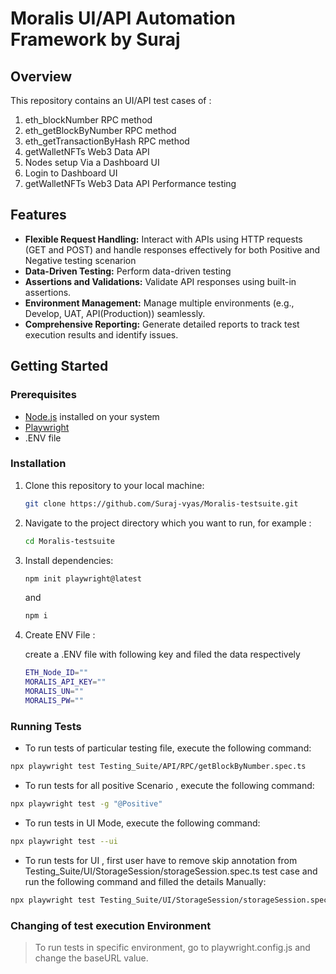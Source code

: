 # Moralis UI/API Automation Framework by Suraj

## Overview

This repository contains an UI/API test cases of :
1. eth_blockNumber RPC method
2. eth_getBlockByNumber RPC method
3. eth_getTransactionByHash RPC method
3. getWalletNFTs Web3 Data API
4. Nodes setup Via a Dashboard UI
5. Login to Dashboard UI
5. getWalletNFTs Web3 Data API Performance testing

## Features

- **Flexible Request Handling:** Interact with APIs using HTTP requests (GET and POST) and handle responses effectively for both Positive and Negative testing scenarion
- **Data-Driven Testing:** Perform data-driven testing
- **Assertions and Validations:** Validate API responses using built-in assertions.
- **Environment Management:** Manage multiple environments (e.g., Develop, UAT, API(Production)) seamlessly.
- **Comprehensive Reporting:** Generate detailed reports to track test execution results and identify issues.

## Getting Started

### Prerequisites

- [Node.js](https://nodejs.org/) installed on your system
- [Playwright](https://playwright.dev/)
- .ENV file

### Installation

1. Clone this repository to your local machine:

    ```bash
    git clone https://github.com/Suraj-vyas/Moralis-testsuite.git
    ```

2. Navigate to the project directory which you want to run, for example :

    ```bash
    cd Moralis-testsuite
    ```

3. Install dependencies:

    ```bash
    npm init playwright@latest
    ```
    and 
     ```bash
    npm i
    ```
3. Create ENV File :

    create a .ENV file with following key and filed the data respectively
    ```bash
    ETH_Node_ID=""
    MORALIS_API_KEY=""
    MORALIS_UN=""
    MORALIS_PW=""
    ```

### Running Tests

* To run tests of particular testing file, execute the following command:

```bash
npx playwright test Testing_Suite/API/RPC/getBlockByNumber.spec.ts
```

* To run tests for all positive Scenario , execute the following command:

```bash
npx playwright test -g "@Positive"
```

* To run tests in UI Mode, execute the following command:

```bash
npx playwright test --ui
```
* To run tests for UI , first user have to remove skip annotation from Testing_Suite/UI/StorageSession/storageSession.spec.ts test case and run the following command and filled the details Manually:
```bash
npx playwright test Testing_Suite/UI/StorageSession/storageSession.spec.ts --headed
```


### Changing of test execution Environment

> To run tests in specific environment, go to playwright.config.js and change the baseURL value.
